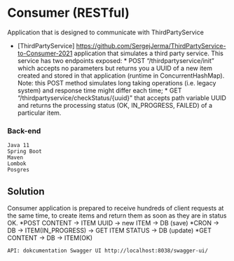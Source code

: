 # Consumer (RESTful)

Application that is designed to communicate with ThirdPartyService

* [ThirdPartyService] https://github.com/SergejJerma/ThirdPartyService-to-Consumer-2021
 application that simulates a third party service. This service has two endpoints exposed:
        * POST “/thirdpartyservice/init” which accepts no parameters but returns you a UUID of a new item created and stored in that application (runtime in ConcurrentHashMap). Note: this POST method simulates long taking operations (i.e. legacy system) and response time might differ each time;
        * GET “/thirdpartyservice/checkStatus/{uuid}" that accepts path variable UUID and returns the processing status (OK, IN_PROGRESS, FAILED) of a particular item.


### Back-end
```
Java 11
Spring Boot 
Maven
Lombok 
Posgres
```

## Solution
Consumer application is prepared to receive hundreds of client requests at the same time, to create items and return them as soon as they are in status OK.
*POST CONTENT -> ITEM UUID -> new ITEM -> DB (save)
*CRON -> DB -> ITEM(IN_PROGRESS) -> GET ITEM STATUS -> DB (update)
*GET CONTENT -> DB -> ITEM(OK)

```
API: dokcumentation Swagger UI http://localhost:8038/swagger-ui/
